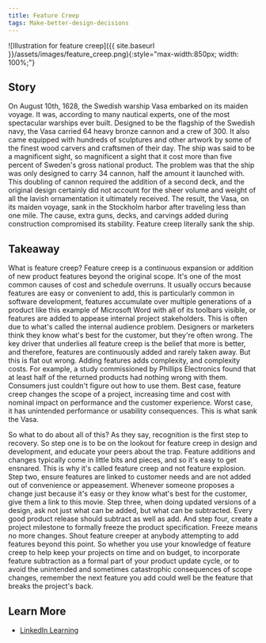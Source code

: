 ```yaml
---
title: Feature Creep
tags: Make-better-design-decisions
---
```


![Illustration for feature creep]({{ site.baseurl }}/assets/images/feature_creep.png){:style="max-width:850px; width: 100%;"}

<p style="display: none">A continuous expansion or addition of new product features beyond the original scope.</p>

<!--more-->

## Story

On August 10th, 1628, the Swedish warship Vasa embarked on its maiden voyage. It was, according to many nautical experts, one of the most spectacular warships ever built. Designed to be the flagship of the Swedish navy, the Vasa carried 64 heavy bronze cannon and a crew of 300. It also came equipped with hundreds of sculptures and other artwork by some of the finest wood carvers and craftsmen of their day. The ship was said to be a magnificent sight, so magnificent a sight that it cost more than five percent of Sweden's gross national product. The problem was that the ship was only designed to carry 34 cannon, half the amount it launched with. This doubling of cannon required the addition of a second deck, and the original design certainly did not account for the sheer volume and weight of all the lavish ornamentation it ultimately received. The result, the Vasa, on its maiden voyage, sank in the Stockholm harbor after traveling less than one mile. The cause, extra guns, decks, and carvings added during construction compromised its stability. Feature creep literally sank the ship.

## Takeaway

What is feature creep? Feature creep is a continuous expansion or addition of new product features beyond the original scope. It's one of the most common causes of cost and schedule overruns. It usually occurs because features are easy or convenient to add, this is particularly common in software development, features accumulate over multiple generations of a product like this example of Microsoft Word with all of its toolbars visible, or features are added to appease internal project stakeholders. This is often due to what's called the internal audience problem. Designers or marketers think they know what's best for the customer, but they're often wrong. The key driver that underlies all feature creep is the belief that more is better, and therefore, features are continuously added and rarely taken away. But this is flat out wrong. Adding features adds complexity, and complexity costs. For example, a study commissioned by Phillips Electronics found that at least half of the returned products had nothing wrong with them. Consumers just couldn't figure out how to use them. Best case, feature creep changes the scope of a project, increasing time and cost with nominal impact on performance and the customer experience. Worst case, it has unintended performance or usability consequences. This is what sank the Vasa.

So what to do about all of this? As they say, recognition is the first step to recovery. So step one is to be on the lookout for feature creep in design and development, and educate your peers about the trap. Feature additions and changes typically come in little bits and pieces, and so it's easy to get ensnared. This is why it's called feature creep and not feature explosion. Step two, ensure features are linked to customer needs and are not added out of convenience or appeasement. Whenever someone proposes a change just because it's easy or they know what's best for the customer, give them a link to this movie. Step three, when doing updated versions of a design, ask not just what can be added, but what can be subtracted. Every good product release should subtract as well as add. And step four, create a project milestone to formally freeze the product specification. Freeze means no more changes. Shout feature creeper at anybody attempting to add features beyond this point. So whether you use your knowledge of feature creep to help keep your projects on time and on budget, to incorporate feature subtraction as a formal part of your product update cycle, or to avoid the unintended and sometimes catastrophic consequences of scope changes, remember the next feature you add could well be the feature that breaks the project's back.

## Learn More

* [LinkedIn Learning](https://www.linkedin.com/learning/universal-principles-of-design/feature-creep)
